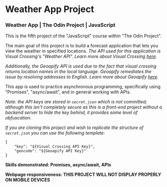 # Weather App Project

### Weather App | The Odin Project | JavaScript

This is the fifth project of the "JavaScript" course within "The Odin Project".

The main goal of this project is to build a forecast application that lets you view the weather in specified locations.
*The API used for this application is Visual Crossing's "Weather API".*
*Learn more about Visual Crossing [here](https://www.visualcrossing.com/weather-api/).*
<br/>

*Additionally, the Geoapify API is used due to the fact that visual crossing returns location names in the local language.*
*Geoapify remediates the issue by resolving addresses to English.*
*Learn more about Geoapify [here](https://www.geoapify.com/).*

This app is used to practice asynchronous programming, specifically using "Promises", "async/await", and in general working with APIs.

*Note: the API keys are stored in `secret.json` which is not committed; although this isn't completely secure as this is a front-end project without a backend server to hide the key behind, it provides some level of obfuscation.*

*If you are cloning this project and wish to replicate the structure of `secret.json` you can use the following template:*

```
{
    "key": "${Visual Crossing API Key}",
    "geocode": "${Geoapify API Key}"
}
```

**Skills demonstrated: Promises, async/await, APIs**

**Webpage responsiveness: THIS PROJECT WILL NOT DISPLAY PROPERLY ON MOBILE DEVICES**